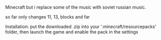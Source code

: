 Minecraft but i replace some of the music with soviet russian music.

so far only changes 11, 13, blocks and far



Installation:
put the downloaded .zip into your '.minecraft/resourcepacks' folder, then launch the game and enable the pack in the settings
